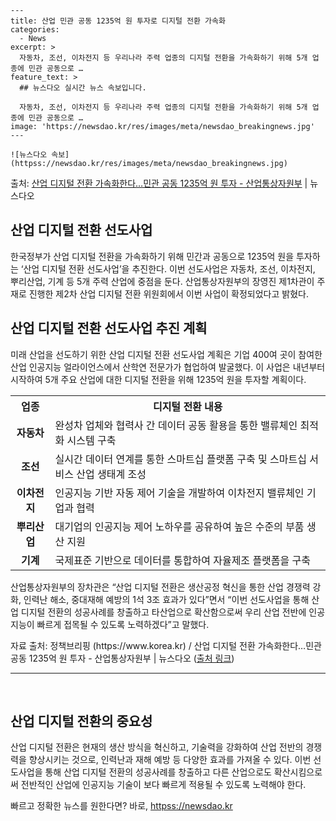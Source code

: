     ---
    title: 산업 민관 공동 1235억 원 투자로 디지털 전환 가속화
    categories:
      - News
    excerpt: >
      자동차, 조선, 이차전지 등 우리나라 주력 업종의 디지털 전환을 가속화하기 위해 5개 업종에 민관 공동으로 …
    feature_text: >
      ## 뉴스다오 실시간 뉴스 속보입니다.
    
      자동차, 조선, 이차전지 등 우리나라 주력 업종의 디지털 전환을 가속화하기 위해 5개 업종에 민관 공동으로 …
    image: 'https://newsdao.kr/res/images/meta/newsdao_breakingnews.jpg'
    ---
    
    ![뉴스다오 속보](httpss://newsdao.kr/res/images/meta/newsdao_breakingnews.jpg)

<p>출처: <a href="httpss://newsdao.kr/2899" rel="dofollow">산업 디지털 전환 가속화한다…민관 공동 1235억 원 투자 - 산업통상자원부</a> | 뉴스다오</p>

<h2>산업 디지털 전환 선도사업</h2>

<p data-ke-size="size16">한국정부가 산업 디지털 전환을 가속화하기 위해 민간과 공동으로 1235억 원을 투자하는 ‘산업 디지털 전환 선도사업’을 추진한다. 이번 선도사업은 자동차, 조선, 이차전지, 뿌리산업, 기계 등 5개 주력 산업에 중점을 둔다. 산업통상자원부의 장영진 제1차관이 주재로 진행한 제2차 산업 디지털 전환 위원회에서 이번 사업이 확정되었다고 밝혔다. </p>

<h2 data-ke-size="size26">산업 디지털 전환 선도사업 추진 계획</h2>

<p data-ke-size="size16">미래 산업을 선도하기 위한 산업 디지털 전환 선도사업 계획은 기업 400여 곳이 참여한 산업 인공지능 얼라이언스에서 산학연 전문가가 협업하여 발굴했다. 이 사업은 내년부터 시작하여 5개 주요 산업에 대한 디지털 전환을 위해 1235억 원을 투자할 계획이다. </p>

<table>
  <tr>
    <th>업종</th>
    <th>디지털 전환 내용</th>
  </tr>
  <tr>
    <td style="text-align: center; height: 17px;"><b>자동차</b></td>
    <td>완성차 업체와 협력사 간 데이터 공동 활용을 통한 밸류체인 최적화 시스템 구축</td>
  </tr>
  <tr>
    <td style="text-align: center; height: 17px;"><b>조선</b></td>
    <td>실시간 데이터 연계를 통한 스마트십 플랫폼 구축 및 스마트십 서비스 산업 생태계 조성</td>
  </tr>
  <tr>
    <td style="text-align: center; height: 17px;"><b>이차전지</b></td>
    <td>인공지능 기반 자동 제어 기술을 개발하여 이차전지 밸류체인 기업과 협력</td>
  </tr>
  <tr>
    <td style="text-align: center; height: 17px;"><b>뿌리산업</b></td>
    <td>대기업의 인공지능 제어 노하우를 공유하여 높은 수준의 부품 생산 지원</td>
  </tr>
  <tr>
    <td style="text-align: center; height: 17px;"><b>기계</b></td>
    <td>국제표준 기반으로 데이터를 통합하여 자율제조 플랫폼을 구축</td>
  </tr>
</table>

<p data-ke-size="size16">산업통상자원부의 장차관은 “산업 디지털 전환은 생산공정 혁신을 통한 산업 경쟁력 강화, 인력난 해소, 중대재해 예방의 1석 3조 효과가 있다”면서 “이번 선도사업을 통해 산업 디지털 전환의 성공사례를 창출하고 타산업으로 확산함으로써 우리 산업 전반에 인공지능이 빠르게 접목될 수 있도록 노력하겠다”고 말했다.</p>

<p data-ke-size="size16">자료 출처: 정책브리핑 (https://www.korea.kr) / 산업 디지털 전환 가속화한다…민관 공동 1235억 원 투자 - 산업통상자원부 | 뉴스다오 (<a href="httpss://newsdao.kr/2899">출처 링크</a>)</p>

<hr>

<p data-ke-size="size16">&nbsp;</p>

<h2 data-ke-size="size26">산업 디지털 전환의 중요성</h2>

<p data-ke-size="size16">산업 디지털 전환은 현재의 생산 방식을 혁신하고, 기술력을 강화하여 산업 전반의 경쟁력을 향상시키는 것으로, 인력난과 재해 예방 등 다양한 효과를 가져올 수 있다. 이번 선도사업을 통해 산업 디지털 전환의 성공사례를 창출하고 다른 산업으로도 확산시킴으로써 전반적인 산업에 인공지능 기술이 보다 빠르게 적용될 수 있도록 노력해야 한다.</p> 

빠르고 정확한 뉴스를 원한다면? 바로, <a href="httpss://newsdao.kr" rel="dofollow">httpss://newsdao.kr</a>


    